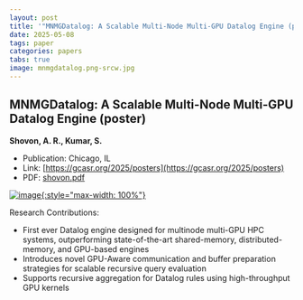 ```yaml
---
layout: post
title: '"MNMGDatalog: A Scalable Multi-Node Multi-GPU Datalog Engine (poster)"'
date: 2025-05-08
tags: paper
categories: papers
tabs: true
image: mnmgdatalog.png-srcw.jpg
---
```


## MNMGDatalog: A Scalable Multi-Node Multi-GPU Datalog Engine (poster)
**Shovon, A. R., Kumar, S.**
- Publication: Chicago, IL
- Link: [https://gcasr.org/2025/posters](https://gcasr.org/2025/posters)
- PDF: [shovon.pdf](/documents/shovon.pdf)


[![image](https://www.evl.uic.edu/output/originals/mnmgdatalog.png-srcw.jpg){:style="max-width: 100%"}](https://www.evl.uic.edu/output/originals/mnmgdatalog.png-srcw.jpg)

Research Contributions:<br>
- First ever Datalog engine designed for multinode multi-GPU HPC systems, outperforming state-of-the-art shared-memory, distributed-memory, and GPU-based engines<br>
- Introduces novel GPU-Aware communication and buffer preparation strategies for scalable recursive query evaluation<br>
- Supports recursive aggregation for Datalog rules using high-throughput GPU kernels<br>